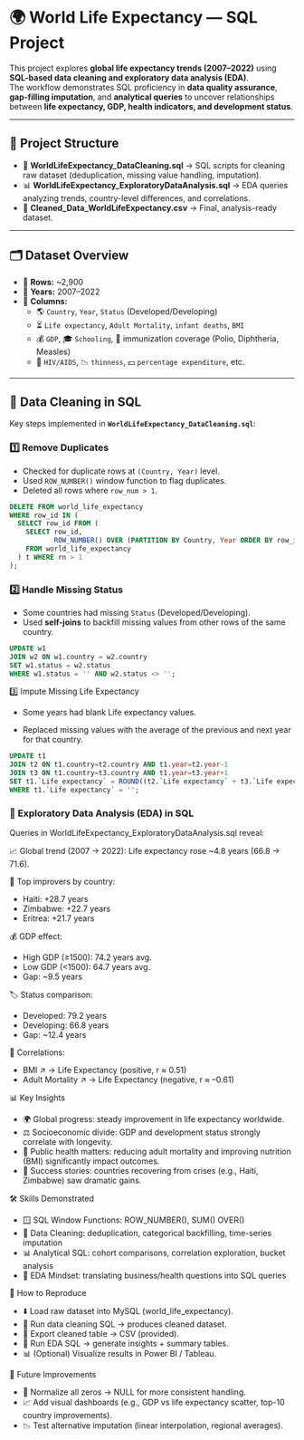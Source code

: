 # 🌍 World Life Expectancy — SQL Project  

This project explores **global life expectancy trends (2007–2022)** using **SQL-based data cleaning and exploratory data analysis (EDA)**.  
The workflow demonstrates SQL proficiency in **data quality assurance**, **gap-filling imputation**, and **analytical queries** to uncover relationships between **life expectancy, GDP, health indicators, and development status**.  

---

## 📂 Project Structure  

- 📜 **WorldLifeExpectancy_DataCleaning.sql** → SQL scripts for cleaning raw dataset (deduplication, missing value handling, imputation).  
- 📊 **WorldLifeExpectancy_ExploratoryDataAnalysis.sql** → EDA queries analyzing trends, country-level differences, and correlations.  
- 🧾 **Cleaned_Data_WorldLifeExpectancy.csv** → Final, analysis-ready dataset.  

---

## 🗂 Dataset Overview  

- 🔢 **Rows:** ~2,900  
- 📅 **Years:** 2007–2022  
- 📑 **Columns:**  
  - 🌎 `Country`, `Year`, `Status` (Developed/Developing)  
  - ⏳ `Life expectancy`, `Adult Mortality`, `infant deaths`, `BMI`  
  - 💰 `GDP`, 🎓 `Schooling`, 💉 immunization coverage (Polio, Diphtheria, Measles)  
  - 🦠 `HIV/AIDS`, 📉 `thinness`, 💵 `percentage expenditure`, etc.  

---

## 🧹 Data Cleaning in SQL  

Key steps implemented in **`WorldLifeExpectancy_DataCleaning.sql`**:  

### 1️⃣ Remove Duplicates  
- Checked for duplicate rows at `(Country, Year)` level.  
- Used `ROW_NUMBER()` window function to flag duplicates.  
- Deleted all rows where `row_num > 1`.
```sql
DELETE FROM world_life_expectancy
WHERE row_id IN (
  SELECT row_id FROM (
    SELECT row_id,
           ROW_NUMBER() OVER (PARTITION BY Country, Year ORDER BY row_id) AS rn
    FROM world_life_expectancy
  ) t WHERE rn > 1
);

```

### 2️⃣ Handle Missing Status  
- Some countries had missing `Status` (Developed/Developing).  
- Used **self-joins** to backfill missing values from other rows of the same country.  

```sql
UPDATE w1
JOIN w2 ON w1.country = w2.country
SET w1.status = w2.status
WHERE w1.status = '' AND w2.status <> '';

```

3️⃣ Impute Missing Life Expectancy

- Some years had blank Life expectancy values.

- Replaced missing values with the average of the previous and next year for that country.
```sql
UPDATE t1
JOIN t2 ON t1.country=t2.country AND t1.year=t2.year-1
JOIN t3 ON t1.country=t3.country AND t1.year=t3.year+1
SET t1.`Life expectancy` = ROUND((t2.`Life expectancy` + t3.`Life expectancy`) / 2, 1)
WHERE t1.`Life expectancy` = '';
```
### 🔎 Exploratory Data Analysis (EDA) in SQL

Queries in WorldLifeExpectancy_ExploratoryDataAnalysis.sql reveal:

📈 Global trend (2007 → 2022):
Life expectancy rose ~4.8 years (66.8 → 71.6).

🌟 Top improvers by country:

- Haiti: +28.7 years
- Zimbabwe: +22.7 years
- Eritrea: +21.7 years

💰 GDP effect:

- High GDP (≥1500): 74.2 years avg.
- Low GDP (<1500): 64.7 years avg.
- Gap: ~9.5 years

🏷 Status comparison:

- Developed: 79.2 years
- Developing: 66.8 years
- Gap: ~12.4 years

🔗 Correlations:
- BMI ↗ → Life Expectancy (positive, r ≈ 0.51)
- Adult Mortality ↗ → Life Expectancy (negative, r ≈ –0.61)

📊 Key Insights

- 🌍 Global progress: steady improvement in life expectancy worldwide.
- ⚖️ Socioeconomic divide: GDP and development status strongly correlate with longevity.
- 🏥 Public health matters: reducing adult mortality and improving nutrition (BMI) significantly impact outcomes.
- 🚀 Success stories: countries recovering from crises (e.g., Haiti, Zimbabwe) saw dramatic gains.

🛠️ Skills Demonstrated

- 🪟 SQL Window Functions: ROW_NUMBER(), SUM() OVER()
- 🧹 Data Cleaning: deduplication, categorical backfilling, time-series imputation
- 📊 Analytical SQL: cohort comparisons, correlation exploration, bucket analysis
- 🧠 EDA Mindset: translating business/health questions into SQL queries

🚀 How to Reproduce

- ⬇️ Load raw dataset into MySQL (world_life_expectancy).
- 🧹 Run data cleaning SQL → produces cleaned dataset.
- 💾 Export cleaned table → CSV (provided).
- 🔎 Run EDA SQL → generate insights + summary tables.
- 📊 (Optional) Visualize results in Power BI / Tableau.

📌 Future Improvements

- 🔄 Normalize all zeros → NULL for more consistent handling.
- 📈 Add visual dashboards (e.g., GDP vs life expectancy scatter, top-10 country improvements).
- 📉 Test alternative imputation (linear interpolation, regional averages).






